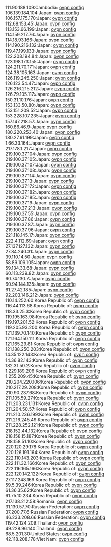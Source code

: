 111.90.188.109:Cambodia: [ovpn config](vpn/111_90_188_109.ovpn)  
106.139.184.104:Japan: [ovpn config](vpn/106_139_184_104.ovpn)  
106.157.175.170:Japan: [ovpn config](vpn/106_157_175_170.ovpn)  
112.68.153.45:Japan: [ovpn config](vpn/112_68_153_45.ovpn)  
113.153.66.199:Japan: [ovpn config](vpn/113_153_66_199.ovpn)  
114.159.217.76:Japan: [ovpn config](vpn/114_159_217_76.ovpn)  
114.18.93.166:Japan: [ovpn config](vpn/114_18_93_166.ovpn)  
114.190.216.132:Japan: [ovpn config](vpn/114_190_216_132.ovpn)  
119.47.199.133:Japan: [ovpn config](vpn/119_47_199_133.ovpn)  
122.208.194.84:Japan: [ovpn config](vpn/122_208_194_84.ovpn)  
123.198.173.155:Japan: [ovpn config](vpn/123_198_173_155.ovpn)  
124.211.70.171:Japan: [ovpn config](vpn/124_211_70_171.ovpn)  
124.38.105.163:Japan: [ovpn config](vpn/124_38_105_163.ovpn)  
126.119.245.250:Japan: [ovpn config](vpn/126_119_245_250.ovpn)  
126.123.54.47:Japan: [ovpn config](vpn/126_123_54_47.ovpn)  
126.216.215.212:Japan: [ovpn config](vpn/126_216_215_212.ovpn)  
126.79.105.117:Japan: [ovpn config](vpn/126_79_105_117.ovpn)  
150.31.10.176:Japan: [ovpn config](vpn/150_31_10_176.ovpn)  
153.133.50.80:Japan: [ovpn config](vpn/153_133_50_80.ovpn)  
153.151.209.52:Japan: [ovpn config](vpn/153_151_209_52.ovpn)  
153.228.107.235:Japan: [ovpn config](vpn/153_228_107_235.ovpn)  
157.147.218.57:Japan: [ovpn config](vpn/157_147_218_57.ovpn)  
160.86.46.9:Japan: [ovpn config](vpn/160_86_46_9.ovpn)  
180.220.253.40:Japan: [ovpn config](vpn/180_220_253_40.ovpn)  
180.27.61.199:Japan: [ovpn config](vpn/180_27_61_199.ovpn)  
1.66.33.164:Japan: [ovpn config](vpn/1_66_33_164.ovpn)  
217.178.1.217:Japan: [ovpn config](vpn/217_178_1_217.ovpn)  
219.100.37.104:Japan: [ovpn config](vpn/219_100_37_104.ovpn)  
219.100.37.105:Japan: [ovpn config](vpn/219_100_37_105.ovpn)  
219.100.37.107:Japan: [ovpn config](vpn/219_100_37_107.ovpn)  
219.100.37.108:Japan: [ovpn config](vpn/219_100_37_108.ovpn)  
219.100.37.114:Japan: [ovpn config](vpn/219_100_37_114.ovpn)  
219.100.37.13:Japan: [ovpn config](vpn/219_100_37_13.ovpn)  
219.100.37.172:Japan: [ovpn config](vpn/219_100_37_172.ovpn)  
219.100.37.182:Japan: [ovpn config](vpn/219_100_37_182.ovpn)  
219.100.37.185:Japan: [ovpn config](vpn/219_100_37_185.ovpn)  
219.100.37.19:Japan: [ovpn config](vpn/219_100_37_19.ovpn)  
219.100.37.213:Japan: [ovpn config](vpn/219_100_37_213.ovpn)  
219.100.37.55:Japan: [ovpn config](vpn/219_100_37_55.ovpn)  
219.100.37.86:Japan: [ovpn config](vpn/219_100_37_86.ovpn)  
219.100.37.87:Japan: [ovpn config](vpn/219_100_37_87.ovpn)  
219.100.37.96:Japan: [ovpn config](vpn/219_100_37_96.ovpn)  
221.118.145.17:Japan: [ovpn config](vpn/221_118_145_17.ovpn)  
222.4.112.69:Japan: [ovpn config](vpn/222_4_112_69.ovpn)  
27.137.127.132:Japan: [ovpn config](vpn/27_137_127_132.ovpn)  
27.84.240.31:Japan: [ovpn config](vpn/27_84_240_31.ovpn)  
39.110.14.50:Japan: [ovpn config](vpn/39_110_14_50.ovpn)  
58.89.109.105:Japan: [ovpn config](vpn/58_89_109_105.ovpn)  
59.134.33.68:Japan: [ovpn config](vpn/59_134_33_68.ovpn)  
60.113.239.82:Japan: [ovpn config](vpn/60_113_239_82.ovpn)  
60.74.130.7:Japan: [ovpn config](vpn/60_74_130_7.ovpn)  
60.94.144.135:Japan: [ovpn config](vpn/60_94_144_135.ovpn)  
61.27.42.185:Japan: [ovpn config](vpn/61_27_42_185.ovpn)  
92.203.146.212:Japan: [ovpn config](vpn/92_203_146_212.ovpn)  
110.14.252.60:Korea Republic of: [ovpn config](vpn/110_14_252_60.ovpn)  
116.44.113.68:Korea Republic of: [ovpn config](vpn/116_44_113_68.ovpn)  
118.33.25.3:Korea Republic of: [ovpn config](vpn/118_33_25_3.ovpn)  
119.195.163.98:Korea Republic of: [ovpn config](vpn/119_195_163_98.ovpn)  
119.197.201.52:Korea Republic of: [ovpn config](vpn/119_197_201_52.ovpn)  
119.205.93.200:Korea Republic of: [ovpn config](vpn/119_205_93_200.ovpn)  
121.139.70.140:Korea Republic of: [ovpn config](vpn/121_139_70_140.ovpn)  
121.164.150.111:Korea Republic of: [ovpn config](vpn/121_164_150_111.ovpn)  
121.165.29.81:Korea Republic of: [ovpn config](vpn/121_165_29_81.ovpn)  
121.188.250.203:Korea Republic of: [ovpn config](vpn/121_188_250_203.ovpn)  
14.35.122.143:Korea Republic of: [ovpn config](vpn/14_35_122_143.ovpn)  
14.36.82.143:Korea Republic of: [ovpn config](vpn/14_36_82_143.ovpn)  
182.31.50.2:Korea Republic of: [ovpn config](vpn/182_31_50_2.ovpn)  
1.229.189.206:Korea Republic of: [ovpn config](vpn/1_229_189_206.ovpn)  
1.255.209.45:Korea Republic of: [ovpn config](vpn/1_255_209_45.ovpn)  
210.204.220.106:Korea Republic of: [ovpn config](vpn/210_204_220_106.ovpn)  
210.217.29.208:Korea Republic of: [ovpn config](vpn/210_217_29_208.ovpn)  
210.90.237.68:Korea Republic of: [ovpn config](vpn/210_90_237_68.ovpn)  
211.105.59.27:Korea Republic of: [ovpn config](vpn/211_105_59_27.ovpn)  
211.203.231.131:Korea Republic of: [ovpn config](vpn/211_203_231_131.ovpn)  
211.204.50.57:Korea Republic of: [ovpn config](vpn/211_204_50_57.ovpn)  
211.210.236.199:Korea Republic of: [ovpn config](vpn/211_210_236_199.ovpn)  
211.216.245.49:Korea Republic of: [ovpn config](vpn/211_216_245_49.ovpn)  
211.228.252.121:Korea Republic of: [ovpn config](vpn/211_228_252_121.ovpn)  
218.152.44.132:Korea Republic of: [ovpn config](vpn/218_152_44_132.ovpn)  
218.158.15.187:Korea Republic of: [ovpn config](vpn/218_158_15_187.ovpn)  
218.158.51.10:Korea Republic of: [ovpn config](vpn/218_158_51_10.ovpn)  
220.120.29.178:Korea Republic of: [ovpn config](vpn/220_120_29_178.ovpn)  
220.126.191.164:Korea Republic of: [ovpn config](vpn/220_126_191_164.ovpn)  
222.110.143.203:Korea Republic of: [ovpn config](vpn/222_110_143_203.ovpn)  
222.111.32.166:Korea Republic of: [ovpn config](vpn/222_111_32_166.ovpn)  
222.116.165.166:Korea Republic of: [ovpn config](vpn/222_116_165_166.ovpn)  
222.120.142.122:Korea Republic of: [ovpn config](vpn/222_120_142_122.ovpn)  
27.117.248.169:Korea Republic of: [ovpn config](vpn/27_117_248_169.ovpn)  
59.5.39.246:Korea Republic of: [ovpn config](vpn/59_5_39_246.ovpn)  
61.36.35.62:Korea Republic of: [ovpn config](vpn/61_36_35_62.ovpn)  
61.75.10.234:Korea Republic of: [ovpn config](vpn/61_75_10_234.ovpn)  
217.138.212.58:Romania: [ovpn config](vpn/217_138_212_58.ovpn)  
31.130.57.70:Russian Federation: [ovpn config](vpn/31_130_57_70.ovpn)  
37.200.77.6:Russian Federation: [ovpn config](vpn/37_200_77_6.ovpn)  
46.233.208.66:Russian Federation: [ovpn config](vpn/46_233_208_66.ovpn)  
119.42.124.209:Thailand: [ovpn config](vpn/119_42_124_209.ovpn)  
49.228.96.140:Thailand: [ovpn config](vpn/49_228_96_140.ovpn)  
68.5.201.30:United States: [ovpn config](vpn/68_5_201_30.ovpn)  
42.118.208.178:Viet Nam: [ovpn config](vpn/42_118_208_178.ovpn)  
